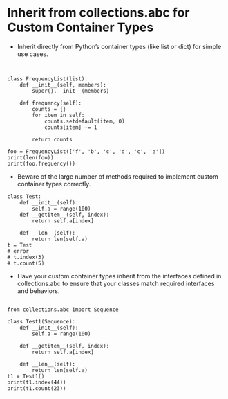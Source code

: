 # Inherit	from	collections.abc	for	Custom Container	Types

* Inherit	directly	from	Python’s	container	types	(like	list	or	dict)	for	simple	use cases.

```


class FrequencyList(list):
    def __init__(self, members):
        super().__init__(members)

    def frequency(self):
        counts = {}
        for item in self:
            counts.setdefault(item, 0)
            counts[item] += 1

        return counts

foo = FrequencyList(['f', 'b', 'c', 'd', 'c', 'a'])
print(len(foo))
print(foo.frequency())

```

* Beware	of	the	large	number	of	methods	required	to	implement	custom	container types	correctly.
```
class Test:
    def __init__(self):
        self.a = range(100)
    def __getitem__(self, index):
        return self.a[index]

    def __len__(self):
        return len(self.a)
t = Test
# error
# t.index(3)
# t.count(5)
```
* Have	your	custom	container	types	inherit	from	the	interfaces	defined	in collections.abc	to	ensure	that	your	classes	match	required	interfaces	and behaviors.

```

from collections.abc import Sequence

class Test1(Sequence):
    def __init__(self):
        self.a = range(100)

    def __getitem__(self, index):
        return self.a[index]

    def __len__(self):
        return len(self.a)
t1 = Test1()
print(t1.index(44))
print(t1.count(23))
```